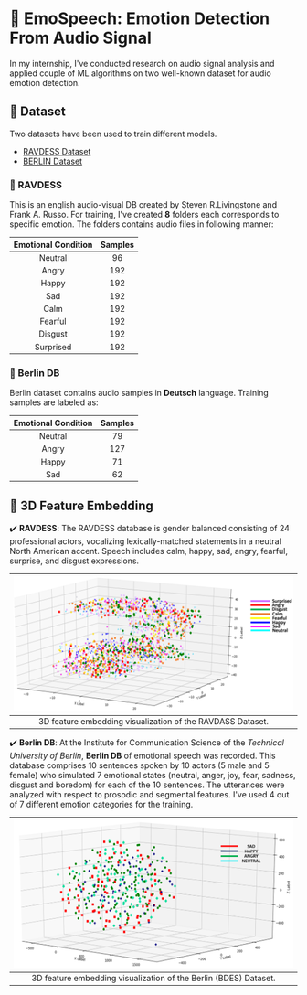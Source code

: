 # 🎸 EmoSpeech: Emotion Detection From Audio Signal
In my internship, I've conducted research on audio signal analysis and applied couple of ML algorithms on two well-known dataset for audio emotion detection. 

##  📑 Dataset
Two datasets have been used to train different models.
 - [RAVDESS Dataset](https://zenodo.org/record/1188976#.XQq00LwzZPY)
 - [BERLIN Dataset](http://emodb.bilderbar.info/start.html) 

### 🌴 RAVDESS 
This is an english audio-visual DB created by Steven R.Livingstone and Frank A. Russo. For training, I've created **8** folders each corresponds to specific emotion. The folders contains audio files in following manner:

|Emotional Condition | Samples | 
:------------------:|:--------:|
Neutral | 96 |
Angry | 192 |
Happy | 192 |
Sad | 192 |
Calm | 192 |
Fearful | 192 |
Disgust | 192 |
Surprised | 192 |
  
### 🌴 Berlin DB
Berlin dataset contains audio samples in **Deutsch** language. Training samples are labeled as:

Emotional Condition | Samples | 
:------------------:|:--------:|
Neutral | 79 |
Angry | 127 |
Happy | 71 |
Sad | 62 |

## 💫 3D Feature Embedding
✔️ **RAVDESS**: The RAVDESS database is gender balanced consisting of 24 professional actors, vocalizing lexically-matched statements in a neutral North American accent. Speech includes calm, happy, sad, angry, fearful, surprise, and disgust expressions.

![RAVDESS](Resources/3D_Feature_Embedding_RAVDASS.png)|
:----:|
3D feature embedding visualization of the RAVDASS Dataset.|

✔️ **Berlin DB**: At the Institute for Communication Science of the _Technical University of Berlin_, **Berlin DB** of emotional speech was recorded. This database comprises 10 sentences spoken by 10 actors (5 male and 5 female) who simulated 7 emotional states (neutral, anger, joy, fear, sadness, disgust and boredom) for each of the 10 sentences. The utterances were analyzed with respect to prosodic and segmental features. I've used 4 out of 7 different emotion categories for the training. 

![BDES](Resources/3D_Feature_Embedding_BERLIN.png)|
:----:|
3D feature embedding visualization of the Berlin (BDES) Dataset.|
